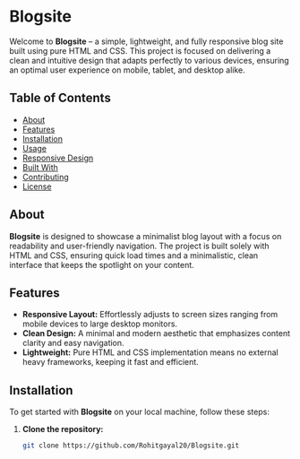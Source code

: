 # Blogsite

Welcome to **Blogsite** – a simple, lightweight, and fully responsive blog site built using pure HTML and CSS. This project is focused on delivering a clean and intuitive design that adapts perfectly to various devices, ensuring an optimal user experience on mobile, tablet, and desktop alike.

## Table of Contents

- [About](#about)
- [Features](#features)
- [Installation](#installation)
- [Usage](#usage)
- [Responsive Design](#responsive-design)
- [Built With](#built-with)
- [Contributing](#contributing)
- [License](#license)

## About

**Blogsite** is designed to showcase a minimalist blog layout with a focus on readability and user-friendly navigation. The project is built solely with HTML and CSS, ensuring quick load times and a minimalistic, clean interface that keeps the spotlight on your content.

## Features

- **Responsive Layout:** Effortlessly adjusts to screen sizes ranging from mobile devices to large desktop monitors.
- **Clean Design:** A minimal and modern aesthetic that emphasizes content clarity and easy navigation.
- **Lightweight:** Pure HTML and CSS implementation means no external heavy frameworks, keeping it fast and efficient.

## Installation

To get started with **Blogsite** on your local machine, follow these steps:

1. **Clone the repository:**

   ```bash
   git clone https://github.com/Rohitgayal20/Blogsite.git
